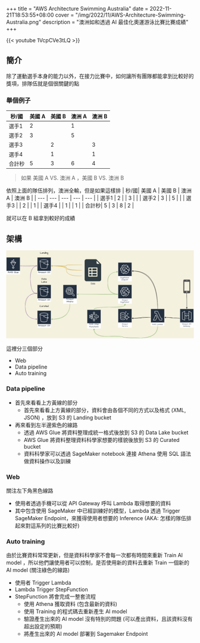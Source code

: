 +++
title = "AWS Architecture Swimming Australia"
date = 2022-11-21T18:53:55+08:00
cover = "/img/2022/11/AWS-Architecture-Swimming-Australia.png"
description = "澳洲如和透過 AI 最佳化奧運游泳比賽比賽成績"
+++

{{< youtube 1VcpCVe3tLQ >}}

## 簡介
除了運動選手本身的能力以外，在接力比賽中，如何讓所有團隊都能拿到比較好的獎項，排隊伍就是個很關鍵的點

### 舉個例子
|  秒/國| 美國 A | 美國 B | 澳洲 A | 澳洲 B |
|  ---  |  ---   |   ---  |  ---   |   ---  |
| 選手1 |   2    |        |   1    |        |
| 選手2 |   3    |        |   5    |        |
| 選手3 |        |   2    |        |   3    |
| 選手4 |        |   1    |        |   1    |
| 合計秒|   5    |   3    |   6    |   4    |
> 如果 美國 A VS. 澳洲 A ，美國 B VS. 澳洲 B

依照上面的隊伍排列，澳洲全輸，但是如果這樣排
|  秒/國| 美國 A | 美國 B | 澳洲 A | 澳洲 B |
|  ---  |  ---   |   ---  |  ---   |   ---  |
| 選手1 |   2    |        |   3    |        |
| 選手2 |   3    |        |   5    |        |
| 選手3 |        |   2    |        |   1    |
| 選手4 |        |   1    |        |   1    |
| 合計秒|   5    |   3    |   8    |   2    |

就可以在 B 組拿到較好的成績

## 架構
![Architecture](/img/2022/11/AWS-Architecture-Swimming-Australia.png)

這裡分三個部分
  - Web
  - Data pipeline
  - Auto training

### Data pipeline
- 首先來看看上方黃線的部分
  - 首先來看看上方黃線的部分，資料會由各個不同的方式以及格式 (XML, JSON) ，放到 S3 的 Landing bucket
- 再來看到左半邊紫色的線路
  - 透過 AWS Glue 將資料整理成統一格式後放到 S3 的 Data Lake bucket
  - AWS Glue 將資料整理資料科學家想要的樣貌後放到 S3 的 Curated bucket
  - 資料科學家可以透過 SageMaker notebook 連接 Athena 使用 SQL 語法做資料操作以及訓練

### Web
關注左下角黑色線路

- 使用者透過手機可以從 API Gateway 呼叫 Lambda 取得想要的資料
- 其中包含使用 SageMaker 中已經訓練好的模型，Lambda 透過 Trigger SageMaker Endpoint，來獲得使用者想要的 Inference (AKA: 怎樣的隊伍排起來對這系列的比賽比較好)

### Auto training
由於比賽資料常常更新，但是資料科學家不會每一次都有時間來重新 Train AI model ，所以他們讓使用者可以控制，是否使用新的資料去重新 Train 一個新的 AI model (關注綠色的線路)

- 使用者 Trigger Lambda
- Lambda Trigger StepFunction
- StepFunction 將會完成一整套流程
  - 使用 Athena 獲取資料 (包含最新的資料)
  - 使用 Training 的程式碼去重新產生 AI model
  - 驗證產生出來的 AI model 沒有特別的問題 (可以產出資料，且該資料沒有超出設定的預期)
  - 將產生出來的 AI model 部署到 Sagemaker Endpoint
